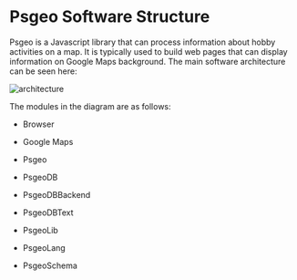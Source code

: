 # Psgeo Software Structure

Psgeo is a Javascript library that can process information about hobby activities on a  map. It is typically used to build web pages that can display information on Google Maps background. The main software architecture can be seen  here:

![architecture](https://github.com/jariarkko/psgeo/blob/master/doc/Diagram-Architecture.jpg)

The modules in the diagram are as follows:

* Browser

* Google Maps

* Psgeo

* PsgeoDB

* PsgeoDBBackend

* PsgeoDBText

* PsgeoLib

* PsgeoLang

* PsgeoSchema

